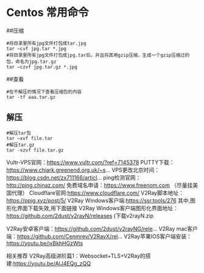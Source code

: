 # Centos 常用命令



##压缩
```shell
#将目录里所有jpg文件打包成tar.jpg
tar –cvf jpg.tar *.jpg 
#将目录里所有jpg文件打包成jpg.tar后，并且将其用gzip压缩，生成一个gzip压缩过的包，命名为jpg.tar.gz 
tar –czvf jpg.tar.gz *.jpg 
```
##查看
```shell
#在不解压的情况下查看压缩包的内容
tar -tf aaa.tar.gz  

```


## 解压
```shell
#解压tar包
tar –xvf file.tar  
#解压tar.gz
tar -xzvf file.tar.gz 
```



Vultr-VPS官网：https://www.vultr.com/?ref=7145378
PUTTY下载：https://www.chiark.greenend.org.uk/~s...
VPS更改北京时间：https://blog.csdn.net/zx711166/articl...
ping检测官网：http://ping.chinaz.com/
免费域名申请：https://www.freenom.com （尽量挂美国代理）
Cloudflare官网:https://www.cloudflare.com/
V2Ray脚本地址：https://ppig.xyz/post/5/
V2Ray Windows客户端:https://ssr.tools/276 其中,图形化界面下载失效,用下面链接
V2Ray Windows客户端图形化界面地址：https://github.com/2dust/v2rayN/releases (下载v2rayN.zip

V2Ray安卓客户端：https://github.com/2dust/v2rayNG/rele...
V2Ray mac客户端：https://github.com/Cenmrev/V2RayX/rel...
V2Ray苹果IOS客户端安装：https://youtu.be/jxBkhHGzWts

相关推荐
V2Ray高级进阶篇1：Websocket+TLS+V2Ray的搭建:https://youtu.be/AlJ4EQg_zQQ
